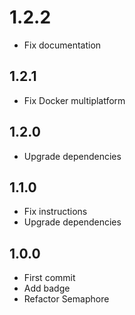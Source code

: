 # 1.2.2
+ Fix documentation

## 1.2.1
+ Fix Docker multiplatform

## 1.2.0
+ Upgrade dependencies

## 1.1.0
+ Fix instructions
+ Upgrade dependencies

## 1.0.0
+ First commit
+ Add badge
+ Refactor Semaphore